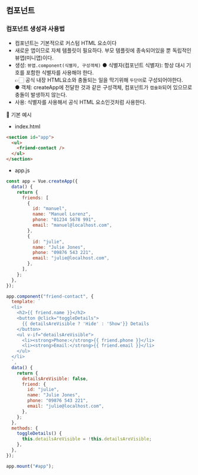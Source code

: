 ## 컴포넌트

### 컴포넌트 생성과 사용법

- 컴포넌트는 기본적으로 커스텀 HTML 요소이다
- 새로운 앱이므로 자체 템플릿이 필요하다. 부모 템플릿에 종속되어있을 뿐 독립적인 뷰앱(미니앱)이다.
- 생성: `뷰앱.component(식별자, 구성객체)`
  ● 식별자(컴포넌트 식별자): 항상 대시 기호를 포함한 식별자를 사용해야 한다.  
  👉🏻 공식 내장 HTML요소와 충돌되는 일을 막기위해 `두단어`로 구성되어야한다.  
  ● 객체: createApp에 전달한 것과 같은 구성객체, 컴포넌트가 `캡슐화`되어 있으므로 충돌이 발생하지 않는다.
- 사용: 식별자를 사용해서 공식 HTML 요소인것처럼 사용한다.

👾 기본 예시

- index.html

```html
<section id="app">
  <ul>
    <friend-contact />
  </ul>
</section>
```

- app.js

```js
const app = Vue.createApp({
  data() {
    return {
      friends: [
        {
          id: "manuel",
          name: "Manuel Lorenz",
          phone: "01234 5678 991",
          email: "manuel@localhost.com",
        },
        {
          id: "julie",
          name: "Julie Jones",
          phone: "09876 543 221",
          email: "julie@localhost.com",
        },
      ],
    };
  },
});

app.component("friend-contact", {
  template: `
  <li>
    <h2>{{ friend.name }}</h2>
    <button @click="toggleDetails">
      {{ detailsAreVisible ? 'Hide' : 'Show'}} Details
    </button>
    <ul v-if="detailsAreVisible">
      <li><strong>Phone:</strong>{{ friend.phone }}</li>
      <li><strong>Email:</strong>{{ friend.email }}</li>
    </ul>
  </li>
  `,
  data() {
    return {
      detailsAreVisible: false,
      friend: {
        id: "julie",
        name: "Julie Jones",
        phone: "09876 543 221",
        email: "julie@localhost.com",
      },
    };
  },
  methods: {
    toggleDetails() {
      this.detailsAreVisible = !this.detailsAreVisible;
    },
  },
});

app.mount("#app");
```
